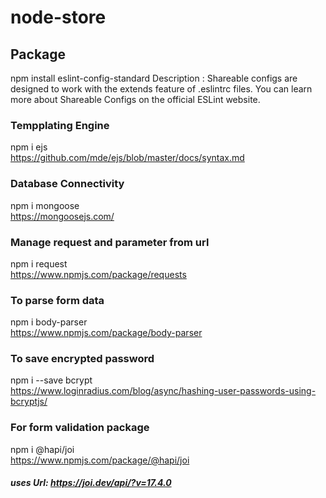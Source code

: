 # node-store

## Package
npm install eslint-config-standard
Description : Shareable configs are designed to work with the extends feature of .eslintrc files. You can learn more about Shareable Configs on the official ESLint website.

### Tempplating Engine 
  npm i ejs <br/>
  https://github.com/mde/ejs/blob/master/docs/syntax.md

###  Database Connectivity
  npm i mongoose <br/>
  https://mongoosejs.com/
  
### Manage request and parameter from url 
  npm i request <br/>
   https://www.npmjs.com/package/requests


### To parse form data
  npm i body-parser <br/>
  https://www.npmjs.com/package/body-parser
  
 ### To save encrypted password <br/>
  npm i --save bcrypt  <br/>
  https://www.loginradius.com/blog/async/hashing-user-passwords-using-bcryptjs/ <br/>
  
  
  ### For form validation package <br/>
  npm i @hapi/joi   <br/>
  https://www.npmjs.com/package/@hapi/joi
  
  ##### uses Url: https://joi.dev/api/?v=17.4.0


